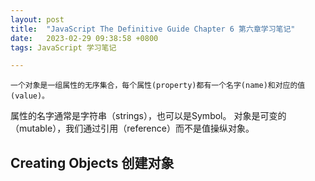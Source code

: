 ```yaml
---
layout: post
title:  "JavaScript The Definitive Guide Chapter 6 第六章学习笔记"
date:   2023-02-29 09:38:58 +0800
tags: JavaScript 学习笔记

---
```

    一个对象是一组属性的无序集合，每个属性(property)都有一个名字(name)和对应的值(value)。
属性的名字通常是字符串（strings），也可以是Symbol。
    对象是可变的（mutable），我们通过引用（reference）而不是值操纵对象。
## Creating Objects 创建对象


